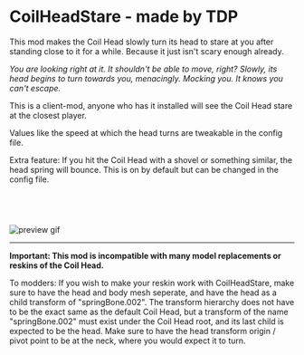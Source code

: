 # CoilHeadStare - made by TDP

This mod makes the Coil Head slowly turn its head to stare at you after standing close to it for a while. Because it just isn't scary enough already.

*You are looking right at it. It shouldn't be able to move, right? Slowly, its head begins to turn towards you, menacingly. Mocking you. It knows you can't escape.*

This is a client-mod, anyone who has it installed will see the Coil Head stare at the closest player.

Values like the speed at which the head turns are tweakable in the config file.

Extra feature: If you hit the Coil Head with a shovel or something similar, the head spring will bounce. This is on by default but can be changed in the config file.

‎
-----------

![preview gif](https://i.imgur.com/HJ6xP7H.gif "lccoilheadstare")

-----------

**Important: This mod is incompatible with many model replacements or reskins of the Coil Head.**

To modders: If you wish to make your reskin work with CoilHeadStare, make sure to have the head and body mesh seperate, and have the head as a child transform of "springBone.002". The transform hierarchy does not have to be the exact same as the default Coil Head, but a transform of the name "springBone.002" must exist under the Coil Head root, and its last child is expected to be the head. Make sure to have the head transform origin / pivot point to be at the neck, where you would expect it to turn.